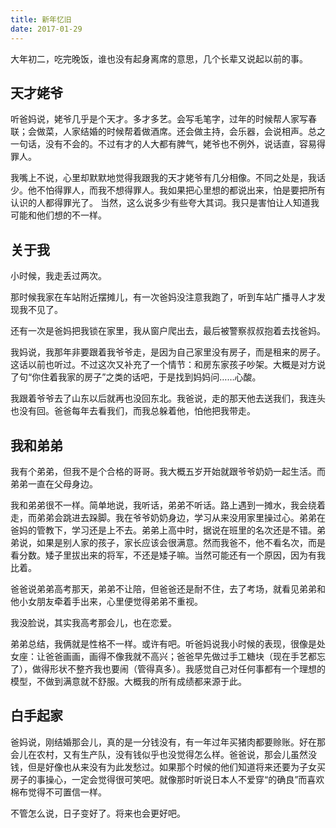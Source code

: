 ```yaml
---
title: 新年忆旧
date: 2017-01-29
---
```

大年初二，吃完晚饭，谁也没有起身离席的意思，几个长辈又说起以前的事。

## 天才姥爷
听爸妈说，姥爷几乎是个天才。多才多艺。会写毛笔字，过年的时候帮人家写春联；会做菜，人家结婚的时候帮着做酒席。还会做主持，会乐器，会说相声。总之一句话，没有不会的。不过有才的人大都有脾气，姥爷也不例外，说话直，容易得罪人。

我嘴上不说，心里却默默地觉得我跟我的天才姥爷有几分相像。不同之处是，我话少。他不怕得罪人，而我不想得罪人。我如果把心里想的都说出来，怕是要把所有认识的人都得罪光了。 当然，这么说多少有些夸大其词。我只是害怕让人知道我可能和他们想的不一样。

## 关于我
小时候，我走丢过两次。

那时候我家在车站附近摆摊儿，有一次爸妈没注意我跑了，听到车站广播寻人才发现我不见了。

还有一次是爸妈把我锁在家里，我从窗户爬出去，最后被警察叔叔抱着去找爸妈。

我妈说，我那年非要跟着我爷爷走，是因为自己家里没有房子，而是租来的房子。这话以前也听过。不过这次又补充了一个情节：和房东家孩子吵架。大概是对方说了句“你住着我家的房子”之类的话吧，于是找到妈妈问……心酸。

我跟着爷爷去了山东以后就再也没回东北。我爸说，走的那天他去送我们，我连头也没有回。爸爸每年去看我们，而我总躲着他，怕他把我带走。

## 我和弟弟
我有个弟弟，但我不是个合格的哥哥。我大概五岁开始就跟爷爷奶奶一起生活。而弟弟一直在父母身边。

我和弟弟很不一样。简单地说，我听话，弟弟不听话。路上遇到一摊水，我会绕着走，而弟弟会跳进去跺脚。我在爷爷奶奶身边，学习从来没用家里操过心。弟弟在爸妈的管教下，学习还是上不去。弟弟上高中时，据说在班里的名次还是不错。弟弟说，如果是别人家的孩子，家长应该会很满意。然而我爸不，他不看名次，而是看分数。矮子里拔出来的将军，不还是矮子嘛。当然可能还有一个原因，因为有我比着。

爸爸说弟弟高考那天，弟弟不让陪，但爸爸还是耐不住，去了考场，就看见弟弟和他小女朋友牵着手出来，心里便觉得弟弟不重视。

我没脸说，其实我高考那会儿，也在恋爱。

弟弟总结，我俩就是性格不一样。或许有吧。听爸妈说我小时候的表现，很像是处女座：让爸爸画画，画得不像我就不高兴；爸爸早先做过手工糖块（现在手艺都忘了），做得形状不整齐我也要闹（管得真多）。我感觉自己对任何事都有一个理想的模型，不做到满意就不舒服。大概我的所有成绩都来源于此。

## 白手起家
爸妈说，刚结婚那会儿，真的是一分钱没有，有一年过年买猪肉都要赊账。好在那会儿在农村，又有生产队，没有钱似乎也没觉得怎么样。爸爸说，那会儿虽然没钱，但是好像也从来没有为此发愁过。如果那个时候的他们知道将来还要为子女买房子的事操心，一定会觉得很可笑吧。就像那时听说日本人不爱穿“的确良”而喜欢棉布觉得不可置信一样。

不管怎么说，日子变好了。将来也会更好吧。

